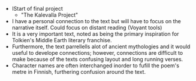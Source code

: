 - IStart of final project
	- "The Kalevalla Project"
- I have a personal connection to the text but will have to focus on the narrative itself. Could focus on distant reading (Voyant tools)
- It is a very important text, noted as being the primary inspiration for Tolkien's Middle Earth literary franchise. 
- Furthermore, the text parrellells alot of ancient mythologies and it would useful to develope connections; however, connections are difficult to make because of the texts confusing layout and long running verses.
- Character names are often interchanged inorder to fufill the poem's metre in Finnish, furthering confusion around the text.
